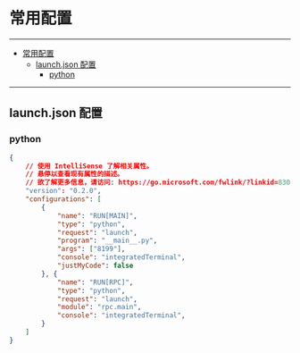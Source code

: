 # 常用配置

---

- [常用配置](#常用配置)
  - [launch.json 配置](#launchjson-配置)
    - [python](#python)

---

## launch.json 配置

### python
``` json
{
    // 使用 IntelliSense 了解相关属性。 
    // 悬停以查看现有属性的描述。
    // 欲了解更多信息，请访问: https://go.microsoft.com/fwlink/?linkid=830387
    "version": "0.2.0",
    "configurations": [
        {
            "name": "RUN[MAIN]",
            "type": "python",
            "request": "launch",
            "program": "__main__.py",
            "args": ["8199"],
            "console": "integratedTerminal",
            "justMyCode": false
        }, {
            "name": "RUN[RPC]",
            "type": "python",
            "request": "launch",
            "module": "rpc.main",
            "console": "integratedTerminal",
        }
    ]
}
```
